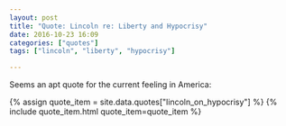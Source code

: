 ```yaml
---
layout: post
title: "Quote: Lincoln re: Liberty and Hypocrisy"
date: 2016-10-23 16:09
categories: ["quotes"]
tags: ["lincoln", "liberty", "hypocrisy"]

---
```


Seems an apt quote for the current feeling in America:

{% assign quote_item = site.data.quotes["lincoln_on_hypocrisy"] %}
{% include quote_item.html quote_item=quote_item %}

